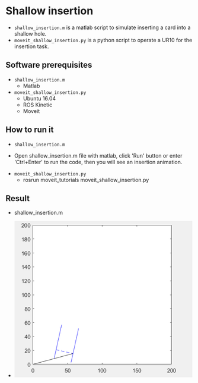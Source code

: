 # Shallow insertion
- `shallow_insertion.m` is a matlab script to simulate inserting a card into a shallow hole.
- `moveit_shallow_insertion.py` is a python script to operate a UR10 for the insertion task. 

## Software prerequisites
- `shallow_insertion.m`
  * Matlab
- `moveit_shallow_insertion.py`
  * Ubuntu 16.04
  * ROS Kinetic
  * Moveit

## How to run it
- `shallow_insertion.m`
 * Open shallow_insertion.m file with matlab, click 'Run' button or enter 'Ctrl+Enter' to run the code, then you will see an insertion animation.
- `moveit_shallow_insertion.py`
  * rosrun moveit_tutorials moveit_shallow_insertion.py

## Result
- shallow_insertion.m
* ![simulation result](https://github.com/oliviaHKUST/shallow-insertion/blob/master/shallow_insertion_result.png)
